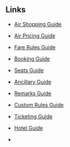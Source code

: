 Links
---

* [Air Shopping Guide](https://support.travelport.com/webhelp/JSONAPIs/Airv11/Content/Air11/Search/AirShoppingGuide.htm)

* [Air Pricing Guide](https://support.travelport.com/webhelp/JSONAPIs/Airv11/Content/Air11/Price/AirPricingGuide.htm)

* [Fare Rules Guide](https://support.travelport.com/webhelp/JSONAPIs/Airv11/Content/Air11/Price/FareRulesGuide.htm)

* [Booking Guide](https://support.travelport.com/webhelp/JSONAPIs/Airv11/Content/Air11/Book/BookingGuide.htm)

* [Seats Guide](https://support.travelport.com/webhelp/JSONAPIs/Airv11/Content/Air11/Seats/SeatsGuide.htm)

* [Ancillary Guide](https://support.travelport.com/webhelp/JSONAPIs/Airv11/Content/Air11/Ancillaries/AncillaryGuide.htm)

* [Remarks Guide](https://support.travelport.com/webhelp/JSONAPIs/Airv11/Content/Air11/Book/RemarksGuide.htm)

* [Custom Rules Guide](https://support.travelport.com/webhelp/JSONAPIs/Airv11/Content/Air11/Rules/CustomRulesGuide.htm)

* [Ticketing Guide](https://support.travelport.com/webhelp/JSONAPIs/Airv11/Content/Air11/Ticketing/TicketingGuide.htm)
 
* [Hotel Guide](https://support.travelport.com/webhelp/JSONAPIs/Hotelv11/Content/Hotel11/Other/Hotel11Guide.htm)
 
* []()